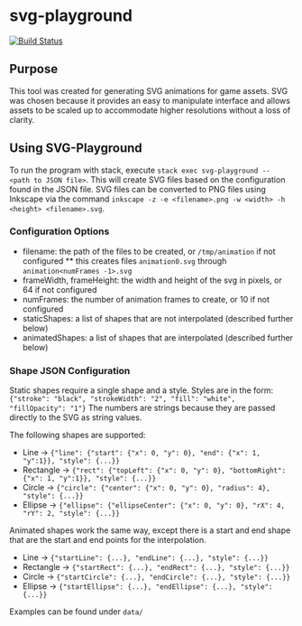 # svg-playground

[![Build Status](https://travis-ci.org/amy-keibler/svg-playground.svg?branch=master)](https://travis-ci.org/amy-keibler/svg-playground)

## Purpose
This tool was created for generating SVG animations for game assets. SVG was chosen because it provides an easy to manipulate interface and allows assets to be scaled up to accommodate higher resolutions without a loss of clarity. 

## Using SVG-Playground
To run the program with stack, execute `stack exec svg-playground -- <path to JSON file>`. This will create SVG files based on the configuration found in the JSON file. SVG files can be converted to PNG files using Inkscape via the command `inkscape -z -e <filename>.png -w <width> -h <height> <filename>.svg`.

### Configuration Options
* filename: the path of the files to be created, or `/tmp/animation` if not configured
** this creates files `animation0.svg` through `animation<numFrames -1>.svg`
* frameWidth, frameHeight: the width and height of the svg in pixels, or 64 if not configured
* numFrames: the number of animation frames to create, or 10 if not configured
* staticShapes: a list of shapes that are not interpolated (described further below)
* animatedShapes: a list of shapes that are interpolated (described further below)

### Shape JSON Configuration
Static shapes require a single shape and a style. Styles are in the form:
`{"stroke": "black", "strokeWidth": "2", "fill": "white", "fillOpacity": "1"}`
The numbers are strings because they are passed directly to the SVG as string values.

The following shapes are supported:
* Line -> `{"line": {"start": {"x": 0, "y": 0}, "end": {"x": 1, "y":1}}, "style": {...}}`
* Rectangle -> `{"rect": {"topLeft": {"x": 0, "y": 0}, "bottomRight": {"x": 1, "y":1}}, "style": {...}}`
* Circle -> `{"circle": {"center": {"x": 0, "y": 0}, "radius": 4}, "style": {...}}`
* Ellipse -> `{"ellipse": {"ellipseCenter": {"x": 0, "y": 0}, "rX": 4, "rY": 2, "style": {...}}`

Animated shapes work the same way, except there is a start and end shape that are the start and end points for the interpolation.
* Line -> `{"startLine": {...}, "endLine": {...}, "style": {...}}`
* Rectangle -> `{"startRect": {...}, "endRect": {...}, "style": {...}}`
* Circle -> `{"startCircle": {...}, "endCircle": {...}, "style": {...}}`
* Ellipse -> `{"startEllipse": {...}, "endEllipse": {...}, "style": {...}}`

Examples can be found under `data/`
